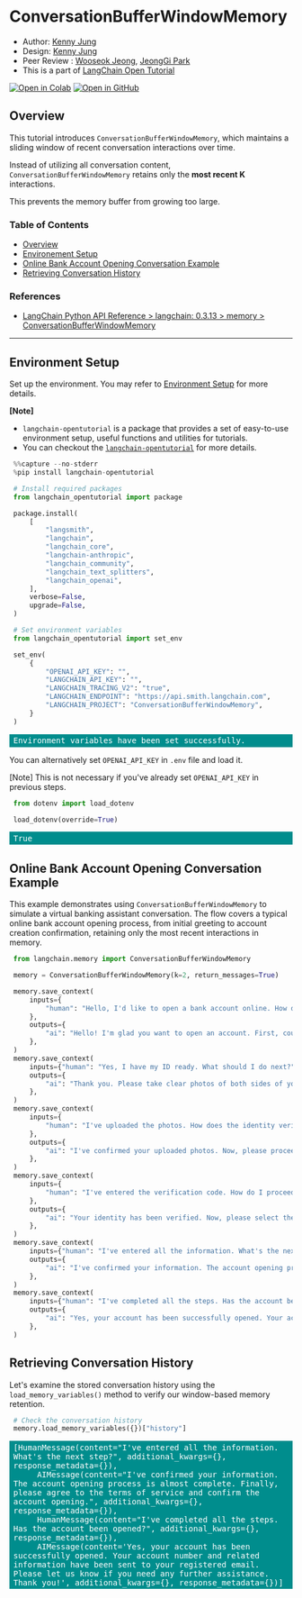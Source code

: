 <style>
.custom {
    background-color: #008d8d;
    color: white;
    padding: 0.25em 0.5em 0.25em 0.5em;
    white-space: pre-wrap;       /* css-3 */
    white-space: -moz-pre-wrap;  /* Mozilla, since 1999 */
    white-space: -pre-wrap;      /* Opera 4-6 */
    white-space: -o-pre-wrap;    /* Opera 7 */
    word-wrap: break-word;
}

pre {
    background-color: #027c7c;
    padding-left: 0.5em;
}

</style>

# ConversationBufferWindowMemory

- Author: [Kenny Jung](https://www.linkedin.com/in/kwang-yong-jung)
- Design: [Kenny Jung](https://www.linkedin.com/in/kwang-yong-jung)
- Peer Review : [Wooseok Jeong](https://github.com/jeong-wooseok), [JeongGi Park](https://www.linkedin.com/in/jeonggipark/)
- This is a part of [LangChain Open Tutorial](https://github.com/LangChain-OpenTutorial/LangChain-OpenTutorial)

[![Open in Colab](https://colab.research.google.com/assets/colab-badge.svg)](https://colab.research.google.com/github/LangChain-OpenTutorial/LangChain-OpenTutorial/blob/main/05-Memory/02-ConversationBufferWindowMemory.ipynb) [![Open in GitHub](https://img.shields.io/badge/Open%20in%20GitHub-181717?style=flat-square&logo=github&logoColor=white)](https://github.com/LangChain-OpenTutorial/LangChain-OpenTutorial/blob/main/05-Memory/02-ConversationBufferWindowMemory.ipynb)

## Overview

This tutorial introduces `ConversationBufferWindowMemory`, which maintains a sliding window of recent conversation interactions over time.

Instead of utilizing all conversation content, `ConversationBufferWindowMemory` retains only the **most recent K** interactions.

This prevents the memory buffer from growing too large.


### Table of Contents

- [Overview](#overview)
- [Environement Setup](#environment-setup)
- [Online Bank Account Opening Conversation Example](#online-bank-account-opening-conversation-example)
- [Retrieving Conversation History](#retrieving-conversation-history)

### References

- [LangChain Python API Reference > langchain: 0.3.13 > memory > ConversationBufferWindowMemory](https://python.langchain.com/api_reference/langchain/memory/langchain.memory.buffer_window.ConversationBufferWindowMemory.html)
----

## Environment Setup

Set up the environment. You may refer to [Environment Setup](https://wikidocs.net/257836) for more details.

**[Note]**
- `langchain-opentutorial` is a package that provides a set of easy-to-use environment setup, useful functions and utilities for tutorials. 
- You can checkout the [`langchain-opentutorial`](https://github.com/LangChain-OpenTutorial/langchain-opentutorial-pypi) for more details.

```python
%%capture --no-stderr
%pip install langchain-opentutorial
```

```python
# Install required packages
from langchain_opentutorial import package

package.install(
    [
        "langsmith",
        "langchain",
        "langchain_core",
        "langchain-anthropic",
        "langchain_community",
        "langchain_text_splitters",
        "langchain_openai",
    ],
    verbose=False,
    upgrade=False,
)
```

```python
# Set environment variables
from langchain_opentutorial import set_env

set_env(
    {
        "OPENAI_API_KEY": "",
        "LANGCHAIN_API_KEY": "",
        "LANGCHAIN_TRACING_V2": "true",
        "LANGCHAIN_ENDPOINT": "https://api.smith.langchain.com",
        "LANGCHAIN_PROJECT": "ConversationBufferWindowMemory",
    }
)
```

<pre class="custom">Environment variables have been set successfully.
</pre>

You can alternatively set `OPENAI_API_KEY` in `.env` file and load it.

[Note] This is not necessary if you've already set `OPENAI_API_KEY` in previous steps.

```python
from dotenv import load_dotenv

load_dotenv(override=True)
```




<pre class="custom">True</pre>



## Online Bank Account Opening Conversation Example

This example demonstrates using `ConversationBufferWindowMemory` to simulate a virtual banking assistant conversation. The flow covers a typical online bank account opening process, from initial greeting to account creation confirmation, retaining only the most recent interactions in memory.

```python
from langchain.memory import ConversationBufferWindowMemory

memory = ConversationBufferWindowMemory(k=2, return_messages=True)

memory.save_context(
    inputs={
        "human": "Hello, I'd like to open a bank account online. How do I get started?"
    },
    outputs={
        "ai": "Hello! I'm glad you want to open an account. First, could you please prepare your ID for verification?"
    },
)
memory.save_context(
    inputs={"human": "Yes, I have my ID ready. What should I do next?"},
    outputs={
        "ai": "Thank you. Please take clear photos of both sides of your ID and upload them. Then we'll proceed with the identity verification process."
    },
)
memory.save_context(
    inputs={
        "human": "I've uploaded the photos. How does the identity verification work?"
    },
    outputs={
        "ai": "I've confirmed your uploaded photos. Now, please proceed with phone verification. You'll receive a verification code via text message - please enter that code."
    },
)
memory.save_context(
    inputs={
        "human": "I've entered the verification code. How do I proceed with opening the account?"
    },
    outputs={
        "ai": "Your identity has been verified. Now, please select the type of account you want and enter the required information. You can choose the type of deposit, currency, and other options."
    },
)
memory.save_context(
    inputs={"human": "I've entered all the information. What's the next step?"},
    outputs={
        "ai": "I've confirmed your information. The account opening process is almost complete. Finally, please agree to the terms of service and confirm the account opening."
    },
)
memory.save_context(
    inputs={"human": "I've completed all the steps. Has the account been opened?"},
    outputs={
        "ai": "Yes, your account has been successfully opened. Your account number and related information have been sent to your registered email. Please let us know if you need any further assistance. Thank you!"
    },
)
```

## Retrieving Conversation History

Let's examine the stored conversation history using the `load_memory_variables()` method to verify our window-based memory retention.

```python
# Check the conversation history
memory.load_memory_variables({})["history"]
```




<pre class="custom">[HumanMessage(content="I've entered all the information. What's the next step?", additional_kwargs={}, response_metadata={}),
     AIMessage(content="I've confirmed your information. The account opening process is almost complete. Finally, please agree to the terms of service and confirm the account opening.", additional_kwargs={}, response_metadata={}),
     HumanMessage(content="I've completed all the steps. Has the account been opened?", additional_kwargs={}, response_metadata={}),
     AIMessage(content='Yes, your account has been successfully opened. Your account number and related information have been sent to your registered email. Please let us know if you need any further assistance. Thank you!', additional_kwargs={}, response_metadata={})]</pre>


